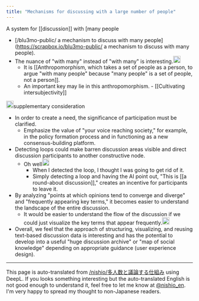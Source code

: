 ```yaml
---
title: "Mechanisms for discussing with a large number of people"
---
```


A system for [[discussion]] with [many people
- [/blu3mo-public/ a mechanism to discuss with many people](https://scrapbox.io/blu3mo-public/ a mechanism to discuss with many people).
- The nuance of "with many" instead of "with many" is interesting.<img src='https://scrapbox.io/api/pages/nishio-en/nishio/icon' alt='nishio.icon' height="19.5"/>
    - It is [[Anthropomorphism, which takes a set of people as a person, to argue "with many people" because "many people" is a set of people, not a person]].
    - An important key may lie in this anthropomorphism.
            - [[Cultivating intersubjectivity]]

<img src='https://scrapbox.io/api/pages/nishio-en/o1 Pro/icon' alt='o1 Pro.icon' height="19.5"/>supplementary consideration
- In order to create a need, the significance of participation must be clarified.
    - Emphasize the value of "your voice reaching society," for example, in the policy formation process and in functioning as a new consensus-building platform.
- Detecting loops could make barren discussion areas visible and direct discussion participants to another constructive node.
    - Oh well<img src='https://scrapbox.io/api/pages/nishio-en/nishio/icon' alt='nishio.icon' height="19.5"/>
        - When I detected the loop, I thought I was going to get rid of it.
        - Simply detecting a loop and having the AI point out, "This is [[a round-about discussion]]," creates an incentive for participants to leave it.
- By analyzing "points at which opinions tend to converge and diverge" and "frequently appearing key terms," it becomes easier to understand the landscape of the entire discussion.
    - It would be easier to understand the flow of the discussion if we could just visualize the key terms that appear frequently.<img src='https://scrapbox.io/api/pages/nishio-en/nishio/icon' alt='nishio.icon' height="19.5"/>
- Overall, we feel that the approach of structuring, visualizing, and reusing text-based discussion data is interesting and has the potential to develop into a useful "huge discussion archive" or "map of social knowledge" depending on appropriate guidance (user experience design).

---
This page is auto-translated from [/nishio/多人数と議論する仕組み](https://scrapbox.io/nishio/多人数と議論する仕組み) using DeepL. If you looks something interesting but the auto-translated English is not good enough to understand it, feel free to let me know at [@nishio_en](https://twitter.com/nishio_en). I'm very happy to spread my thought to non-Japanese readers.